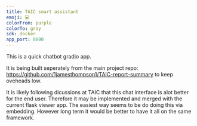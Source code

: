 ```yaml
---
title: TAIC smart assistant
emoji: 💻
colorFrom: purple
colorTo: gray
sdk: docker
app_port: 8000
---
```

This is a quick chatbot gradio app. 

It is being built seperately from the main project repo: https://github.com/1jamesthompson1/TAIC-report-summary to keep oveheads low.

It is likely following dicussions at TAIC that this chat interface is alot better for the end user. Therefore it may be implemented and merged with the current flask viewer app. The easiest way seems to be do doing this via embedding. However long term it would be better to have it all on the same framework.